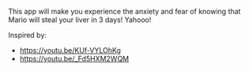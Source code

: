 This app will make you experience the anxiety and fear of knowing that Mario will steal your liver in 3 days! Yahooo!

Inspired by:
- https://youtu.be/KUf-VYLOhKg
- https://youtu.be/_Fd5HXM2WQM






